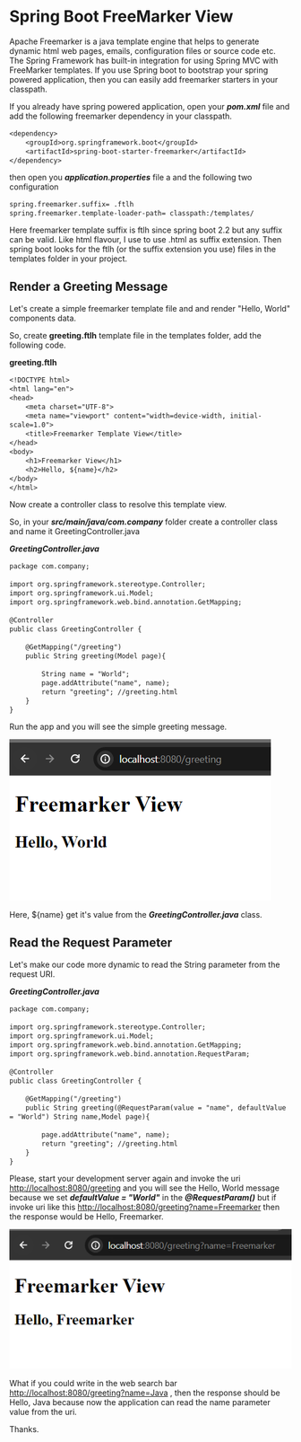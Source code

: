 # Spring Boot FreeMarker View

Apache Freemarker is a java template engine that helps to generate dynamic html web pages, emails, configuration files or source code etc. The Spring Framework has built-in integration for using Spring MVC with FreeMarker templates. If you use Spring boot to bootstrap your spring powered application, then you can easily add freemarker starters in your classpath.

If you already have spring powered application, open your ***pom.xml*** file and add the following freemarker dependency in your classpath.

```
<dependency>
    <groupId>org.springframework.boot</groupId>
    <artifactId>spring-boot-starter-freemarker</artifactId>
</dependency>
```

then open you ***application.properties*** file a and the following two configuration

```
spring.freemarker.suffix= .ftlh
spring.freemarker.template-loader-path= classpath:/templates/
```

Here freemarker template suffix is ftlh since spring boot 2.2 but any suffix can be valid. Like html flavour, I use to use .html as suffix extension. Then spring boot looks for the ftlh (or the suffix extension you use) files in the templates folder in your project.

## Render a Greeting Message

Let's create a simple freemarker template file and and render "Hello, World" components data.

So, create **greeting.ftlh** template file in the templates folder, add the following code.

**greeting.ftlh**

```
<!DOCTYPE html>
<html lang="en">
<head>
    <meta charset="UTF-8">
    <meta name="viewport" content="width=device-width, initial-scale=1.0">
    <title>Freemarker Template View</title>
</head>
<body>
    <h1>Freemarker View</h1>
    <h2>Hello, ${name}</h2>
</body>
</html>
```

Now create a controller class to resolve this template view.

So, in your ***src/main/java/com.company*** folder create a controller class and name it GreetingController.java

***GreetingController.java***

```
package com.company;

import org.springframework.stereotype.Controller;
import org.springframework.ui.Model;
import org.springframework.web.bind.annotation.GetMapping;

@Controller
public class GreetingController {

    @GetMapping("/greeting")
    public String greeting(Model page){
        
        String name = "World";
        page.addAttribute("name", name);
        return "greeting"; //greeting.html
    }
}
```

Run the app and you will see the simple greeting message. 

![Spring Boot Freemarker View](image1.png)

Here, ${name} get it's value from the ***GreetingController.java*** class.

## Read the Request Parameter

Let's make our code more dynamic to read the String parameter from the request URI.

***GreetingController.java***

```
package com.company;

import org.springframework.stereotype.Controller;
import org.springframework.ui.Model;
import org.springframework.web.bind.annotation.GetMapping;
import org.springframework.web.bind.annotation.RequestParam;

@Controller
public class GreetingController {

    @GetMapping("/greeting")
    public String greeting(@RequestParam(value = "name", defaultValue = "World") String name,Model page){
        
        page.addAttribute("name", name);
        return "greeting"; //greeting.html
    }
}

```

Please, start your development server again and invoke the uri [http://localhost:8080/greeting](http://localhost:8080/greeting) and you will see the Hello, World message because we set ***defaultValue = "World"*** in the ***@RequestParam()*** but if invoke uri like this [http://localhost:8080/greeting?name=Freemarker](http://localhost:8080/greeting?name=Freemarker) then the response would be Hello, Freemarker. 

![alt text](image2.png)

What if you could write in the web search bar [http://localhost:8080/greeting?name=Java](http://localhost:8080/greeting?name=Java) , then the response should be Hello, Java because now the application can read the name parameter value from the uri.

Thanks.
